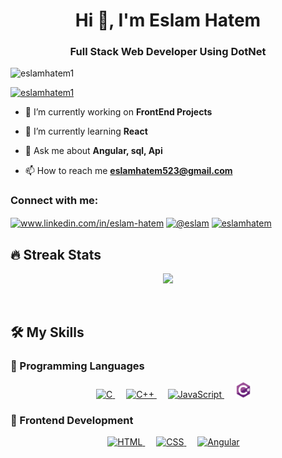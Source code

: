 <h1 align="center">Hi 👋, I'm Eslam Hatem</h1>
<h3 align="center">Full Stack Web Developer Using DotNet</h3>

<p align="left"> <img src="https://komarev.com/ghpvc/?username=eslamhatem1&label=Profile%20views&color=0e75b6&style=flat" alt="eslamhatem1" /> </p>

<p align="left"> <a href="https://github.com/ryo-ma/github-profile-trophy"><img src="https://github-profile-trophy.vercel.app/?username=eslamhatem1" alt="eslamhatem1" /></a> </p>

- 🔭 I’m currently working on **FrontEnd Projects**

- 🌱 I’m currently learning **React**

- 💬 Ask me about **Angular, sql, Api**

- 📫 How to reach me **eslamhatem523@gmail.com**

<h3 align="left">Connect with me:</h3>
<p align="left">
<a href="https://linkedin.com/in/www.linkedin.com/in/eslam-hatem" target="blank"><img align="center" src="https://raw.githubusercontent.com/rahuldkjain/github-profile-readme-generator/master/src/images/icons/Social/linked-in-alt.svg" alt="www.linkedin.com/in/eslam-hatem" height="30" width="40" /></a>
<a href="https://medium.com/@eslam" target="blank"><img align="center" src="https://raw.githubusercontent.com/rahuldkjain/github-profile-readme-generator/master/src/images/icons/Social/medium.svg" alt="@eslam" height="30" width="40" /></a>
<a href="https://www.leetcode.com/eslamhatem" target="blank"><img align="center" src="https://raw.githubusercontent.com/rahuldkjain/github-profile-readme-generator/master/src/images/icons/Social/leet-code.svg" alt="eslamhatem" height="30" width="40" /></a>
</p>


## 🔥 Streak Stats
<p align="center"><img src="https://github-readme-streak-stats.herokuapp.com/?user=manarshahin48&theme=algolia" /></p>

<br>


## 🛠️ My Skills

### 🔵 Programming Languages

<p align="center"> 
  &emsp; 
  <a href="https://www.cprogramming.com/" target="_blank"> 
    <img alt="C" src="https://img.shields.io/badge/C%20-%232370ED.svg?style=plastic&logo=c&logoColor=white">
  </a> 
  &emsp;
  <a href="https://www.w3schools.com/cpp/" target="_blank"> 
    <img alt="C++" src="https://img.shields.io/badge/C++%20-%2300599C.svg?style=plastic&logo=c%2B%2B&logoColor=white">
  </a> 
  &emsp;
  <a href="https://developer.mozilla.org/en-US/docs/Web/JavaScript" target="_blank"> 
     <img alt="JavaScript" src="https://img.shields.io/badge/JavaScript%20-%23F7DF1E.svg?style=plastic&logo=javascript&logoColor=black">
   </a>
  &emsp;
  <img src="https://raw.githubusercontent.com/devicons/devicon/master/icons/csharp/csharp-original.svg" alt="csharp" width="25" height="25"/> </a>
</p>

### 🔵 Frontend Development

<p align="center"> 
  &emsp; 
  <a href="https://www.w3.org/html/" target="_blank"> 
   <img alt="HTML" src="https://img.shields.io/badge/HTML5%20-%23E34F26.svg?style=plastic&logo=html5&logoColor=white">
  </a>   
  &emsp;
  <a href="https://www.w3schools.com/css/" target="_blank">
    <img alt="CSS" src="https://img.shields.io/badge/CSS%20-%231572B6.svg?style=plastic&logo=css3&logoColor=white">
  </a> 
  &emsp;
  <a href="https://reactjs.org/" target="_blank">
    <img alt="Angular" src="https://img.shields.io/badge/Angular%20-%23E34F26.svg?style=plastic&logo=Angular&logoColor=white">
  </a>
</p>




